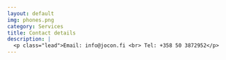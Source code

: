 ```yaml
---
layout: default
img: phones.png
category: Services
title: Contact details
description: |
  <p class="lead">Email: info@jocon.fi <br> Tel: +358 50 3872952</p>
---
```

